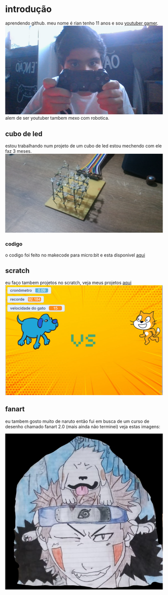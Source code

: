 # introdução
aprendendo github.
meu nome é rian tenho 11 anos e sou [youtuber gamer](https://www.youtube.com/channel/UC17rGqWCWZCaYqCSdwNYZeQ?view_as=subscriber).
[![RMB](WIN_20200419_17_24_20_Pro.jpg)](https://www.youtube.com/channel/UC17rGqWCWZCaYqCSdwNYZeQ?view_as=subscriber) alem de ser youtuber tambem mexo com robotica.
## cubo de led 
estou trabalhando num projeto de um cubo de led estou mechendo com ele faz 3 meses.
![cubo de led](P_20200907_210737.jpg)

### codigo
o codigo foi feito no makecode para micro:bit e esta disponivel [aqui](https://makecode.microbit.org/_ERJF1tU7gd7P)

## scratch

eu faço tambem projetos no scratch,
veja meus projetos [aqui](https://scratch.mit.edu/users/rian444/)
![demo](demoscratch.png)
## fanart
eu tambem gosto muito de naruto então fui em busca de um curso de desenho chamado fanart 2.0 (mais ainda não terminei) veja estas imagens:


![kiba](kibafanart.jpg)
